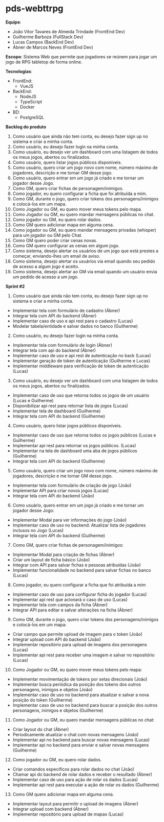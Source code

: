 # pds-webttrpg
**Equipe**:
  - João Vitor Tavares de Almeida Trindade (FrontEnd Dev)
  - Guilherme Barboza (FullStack Dev)
  - Lucas Campos (BackEnd Dev)
  - Ábner de Marcos Neves (FrontEnd Dev)

**Escopo**: Sistema Web que permite que jogadores se reúnem para jogar um jogo de RPG tabletop de forma online.

**Tecnologias**: 
  - FrontEnd:
    - VueJS
  - BackEnd:
    - NodeJS
    - TypeScript
    - Docker
  - BD:
    - PostgreSQL
  
**Backlog do produto**


1. Como usuário que ainda não tem conta, eu desejo fazer sign up no sistema e criar a minha conta.
2. Como usuário, eu desejo fazer login na minha conta.
3. Como usuário, eu desejo ver um dashboard com uma listagem de todos os meus jogos, abertos ou finalizados.
4. Como usuário, quero listar jogos públicos disponíveis.
5. Como usuário, quero criar um jogo novo com nome, número máximo de  jogadores, descrição e me tornar GM desse jogo.
6. Como usuário, quero entrar em um jogo já criado e me tornar um jogador desse Jogo.
7. Como GM, quero criar fichas de personagem/inimigos.
8. Como jogador, eu quero configurar a ficha que foi atribuída a mim.
9. Como GM, durante o jogo, quero criar tokens dos personagens/inimigos e colocá-los em um mapa.
10.  Como Jogador ou GM, eu quero mover meus tokens pelo mapa.
11.  Como Jogador ou GM, eu quero mandar mensagens públicas no chat.
12.  Como jogador ou GM, eu quero rolar dados.
13. Como GM quero adicionar mapa em alguma cena.
14. Como jogador ou GM, eu quero mandar mensagens privadas (whisper) para um jogador ou GM pelo Chat.
15. Como GM quero poder criar cenas novas.
16. Como GM quero configurar as cenas em algum jogo.
17. Como sistema, desejo alertar os usuários de um jogo que está prestes a começar, enviando-lhes um email de aviso.
18. Como sistema, desejo alertar os usuários via email quando seu pedido de acesso a algum jogo é aceito.
19. Como sistema, desejo alertar ao GM via email quando um usuário envia um pedido de acesso a um jogo.

**Sprint #2**
1. Como usuário que ainda não tem conta, eu desejo fazer sign up no sistema e criar a minha conta.
- Implementar tela com formulário de cadastro (Ábner)
- Integrar tela com API do backend (Ábner)
- Implementar caso de uso e api rest para o cadastro (Lucas)
- Modelar tabela/entidade e salvar dados no banco (Guilherme)
 
2. Como usuário, eu desejo fazer login na minha conta.
- Implementar tela com formulário de login (Ábner)
- Integrar tela com api do backend (Ábner)
- Implementar caso de uso e api rest de autenticação no back (Lucas)
- Implementar geração de token de autenticação (Guilherme e Lucas)
- Implementar middleware para verificação de token de autenticação (Lucas)


3. Como usuário, eu desejo ver um dashboard com uma listagem de todos os meus jogos, abertos ou finalizados.
- Implementar caso de uso que retorna todos os jogos de um usuário (Lucas e Guilherme)
- Disponibilizar api rest para retornar lista de jogos (Lucas)
- Implementar tela de dashboard (Guilherme)
- Integrar tela com API do backend (Guilherme)


4. Como usuário, quero listar jogos públicos disponíveis.
- Implementar caso de uso que retorna todos os jogos públicos (Lucas e Guilherme)
- Implementar api rest para retornar os jogos públicos. (Lucas)
- Implementar na tela de dashboard uma aba de jogos públicos (Guilherme)
- Integrar tela com API do backend (Guilherme)


5. Como usuário, quero criar um jogo novo com nome, número máximo de  jogadores, descrição e me tornar GM desse jogo.
- Implementar tela com formulário de criação de jogo (João)
- Implementar API para criar novos jogos (Lucas)
- Integrar tela com APi do backend (João)


6. Como usuário, quero entrar em um jogo já criado e me tornar um jogador desse Jogo:
- Implementar Modal para ver informações do jogo (João)
- Implementar caso de uso no backend: Atualizar lista de jogadores inclusos no Jogo (Lucas)
- Integrar tela com API do backend (Guilherme)


7. Como GM, quero criar fichas de personagem/inimigos:
- Implementar Modal para criação de fichas (Ábner)
- Criar um layout de ficha básico (João)
- Integrar com API para salvar fichas e pessoas atribuídas (João)
- Implementar funcionalidade no backend para salvar fichas no banco (Lucas)


8. Como jogador, eu quero configurar a ficha que foi atribuída a mim
- Implementar caso de uso para configurar ficha do jogador (Lucas)
- Implementar api rest que acionará o caso de uso (Lucas)
- Implementar tela com campos da ficha (Ábner)
- Integrar API para editar e salvar alterações na ficha (Ábner)


9. Como GM, durante o jogo, quero criar tokens dos personagens/inimigos e colocá-los em um mapa:
- Criar campo que permite upload de imagem para o token (João)
- Integrar upload com API do backend (João)
- Implementar repositório para upload de imagens dos personagens  (Lucas)
- Implementar api rest para receber uma imagem e salvar no repositório (Lucas)


10.  Como Jogador ou GM, eu quero mover meus tokens pelo mapa:
- Implementar movimentação de tokens por setas direcionais (João)
- Implementar busca periódica da posição dos tokens dos outros personagens, inimigos e objetos (João)
- Implementar caso de uso no backend para atualizar e salvar a nova posição do token (Guilherme)
- Implementar caso de uso no backend para buscar a posição dos outros personagens, inimigos e objetos (Guilherme)


11.  Como Jogador ou GM, eu quero mandar mensagens públicas no chat:
- Criar layout do chat (Ábner)
- Periodicamente atualizar o chat com novas mensagens (João)
- Implementar api no backend para buscar novas mensagens (Lucas)
- Implementar api no backend para enviar e salvar novas mensagens (Guilherme)


12.  Como jogador ou GM, eu quero rolar dados.
- Criar comandos específicos para rolar dados no chat (João)
- Chamar api do backend de rolar dados e receber o resultado (Ábner)
- Implementar caso de uso para ação de rolar os dados (Lucas)
- Implementar api rest para executar a ação de rolar os dados (Guilherme)


13. Como GM quero adicionar mapa em alguma cena.
- Implementar layout para permitir o upload de imagens (Ábner)
- Integrar upload com backend (Ábner)
- Implementar repositório para upload de mapas (Lucas)
